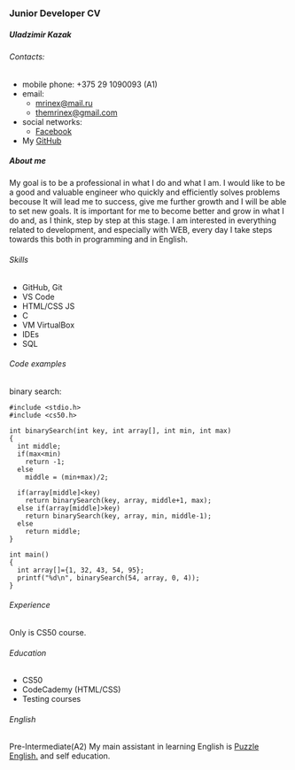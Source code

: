 ### Junior Developer CV

##### Uladzimir Kazak
###### Contacts: 
   - mobile phone: +375 29 1090093 (A1)
   - email:  
     - mrinex@mail.ru
     - themrinex@gmail.com
   - social networks:
     - [Facebook](https://www.facebook.com/mrinex)
   - My [GitHub](https://github.com/mrINEX)
##### About me
My goal is to be a professional in what I do and what I am. I would like to be a good and valuable engineer who quickly and efficiently solves problems becouse It will lead me to success, give me further growth and I will be able to set new goals. It is important for me to become better and grow in what I do and, as I think, step by step at this stage. I am interested in everything related to development, and especially with WEB, every day I take steps towards this both in programming and in English.
###### Skills
- GitHub, Git
- VS Code
- HTML/CSS JS
- C
- VM VirtualBox
- IDEs
- SQL
###### Code examples
binary search:
```
#include <stdio.h>
#include <cs50.h>

int binarySearch(int key, int array[], int min, int max)
{
  int middle;
  if(max<min)
    return -1;
  else
    middle = (min+max)/2;
    
  if(array[middle]<key)
    return binarySearch(key, array, middle+1, max);
  else if(array[middle]>key)
    return binarySearch(key, array, min, middle-1);
  else
    return middle;
}

int main()
{
  int array[]={1, 32, 43, 54, 95};
  printf("%d\n", binarySearch(54, array, 0, 4));
}
```
###### Experience
Only is CS50 course.
###### Education
- CS50
- CodeCademy (HTML/CSS)
- Testing courses
###### English
Pre-Intermediate(A2)
My main assistant in learning English is [Puzzle English.](https://puzzle-english.com/teacher) and self education.